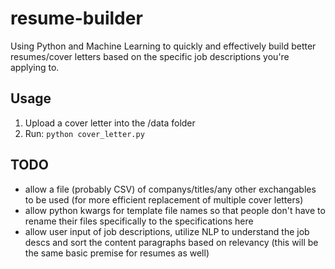 # resume-builder
Using Python and Machine Learning to quickly and effectively build better resumes/cover letters based on the specific job descriptions you're applying to.

## Usage
1. Upload a cover letter into the /data folder
2. Run: `python cover_letter.py`

## TODO
- allow a file (probably CSV) of companys/titles/any other exchangables to be used (for more efficient replacement of multiple cover letters)
- allow python kwargs for template file names so that people don't have to rename their files specifically to the specifications here
- allow user input of job descriptions, utilize NLP to understand the job descs and sort the content paragraphs based on relevancy (this will be the same basic premise for resumes as well)